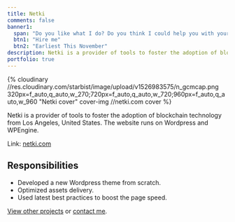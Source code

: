 ```yaml
---
title: Netki
comments: false
banner1:
  span: "Do you like what I do? Do you think I could help you with your project?"
  btn1: "Hire me"
  btn2: "Earliest This November"
description: Netki is a provider of tools to foster the adoption of blockchain technology from Los Angeles, United States. The website runs on Wordpress and WPEngine.
portfolio: true
---
```


{% cloudinary //res.cloudinary.com/starbist/image/upload/v1526983575/n_gcmcap.png 320px=f_auto,q_auto,w_270;720px=f_auto,q_auto,w_720;960px=f_auto,q_auto,w_960 "Netki cover" cover-img //netki.com cover %}

Netki is a provider of tools to foster the adoption of blockchain technology from Los Angeles, United States. The website runs on Wordpress and WPEngine.

Link: [netki.com](//netki.com/)

## Responsibilities

- Developed a new Wordpress theme from scratch.
- Optimized assets delivery.
- Used latest best practices to boost the page speed.

[View other projects](/portfolio/) or [contact me](/about-me/).
